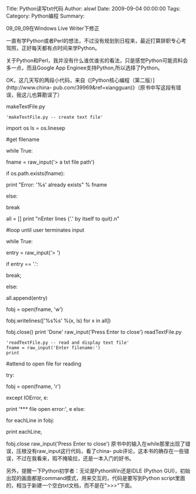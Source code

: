 Title: Python读写txt代码
Author: alswl
Date: 2009-09-04 00:00:00
Tags: 
Category: Python编程
Summary: 

09_09_09在Windows Live Writer下修正

一直有学Python或者Perl的想法，不过没有规划到日程来，最近打算辞职专心考驾照，正好每天都有点时间来学Python。

关于Python和Perl，我并没有什么谁优谁劣的看法，只是感觉Python可能资料会多一点，而且Google App
Enginee支持Python,所以选择了Python。

OK，这几天写的两段小代码，来自《[Python核心编程（第二版）](http://www.china-
pub.com/39969&ref=xiangguan)》（原书中写这段有错误，我这儿也算勘误了）

makeTextFile.py

    
    'makeTextFile.py -- create text file'

import os ls = os.linesep

#get filename

while True:

fname = raw_input('> a txt file path')

if os.path.exists(fname):

print "Error: '%s' already exists" % fname

else:

break

all = [] print "nEnter lines {'.' by itself to quit).n"

#loop until user terminates input

while True:

entry = raw_input('> ')

if entry == '.':

break;

else:

all.append(entry)

fobj = open(fname, 'w')

fobj.writelines(['%s%s' %(x, ls) for x in all])

fobj.close() print 'Done' raw_input('Press Enter to close') readTextFile.py

    
    'readTextFile.py -- read and display text file'
    fname = raw_input('Enter filename:')
    print

#attend to open file for reading

try:

fobj = open(fname, 'r')

except IOError, e:

print '*** file open error:', e else:

for eachLine in fobj:

print eachLine,

fobj.close raw_input('Press Enter to close')
原书中的输入在while那里出现了错误，压根没有raw_input这行代码，看了china-
pub评论，这本书的确存在一些错误，不过在我看来，瑕不掩瑜拉，还是一本入门的好书。

另外，提醒一下Python初学者：无论是PythonWin还是IDLE (Python
GUI)，初始出现的画面都是command模式，用来交互的，代码是要写到Python
script里面的，相当于新建一个空白txt文档，而不是在">>>"下面。

